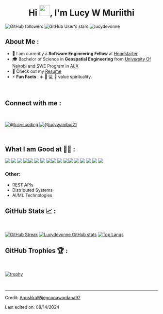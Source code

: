 <div align="center" width="50">
    <img src="./assets/oh_hi_there.png" alt="">
    <width="300"/>
</div>
<h1 align="center">Hi <img src="https://media.giphy.com/media/hvRJCLFzcasrR4ia7z/giphy.gif" width="35">, I'm Lucy W Muriithi</h1>

![GitHub followers](https://img.shields.io/github/followers/lucydevonne?style=social) ![GitHub User's stars](https://img.shields.io/github/stars/lucydevonne?style=social) <img src="https://komarev.com/ghpvc/?username=lucydevonne" alt="lucydevonne" />

## About Me :

- 🏢 I am currently a **Software Engineering Fellow** at [Headstarter](https://headstarter.co/)
- 🎓 Bachelor of Science in **Geospatial Engineering** from [University Of Nairobi](https://www.uonbi.ac.ke/) and SWE Program in [ALX](https://www.alxafrica.com)
- 📄 Check out my [Resume](https://github.com/lucydevonne/resume/blob/main/LUCY%20MURIITHI%20RESUME%20.pdf)
- ⚡ **Fun Facts** : ✈️ 💅 💻 🙏 value spirituality.

<br>

## Connect with me :

<br>

[![@lucyscoding](https://img.icons8.com/fluency/48/000000/instagram-new.png "@lucyscoding")](https://www.instagram.com/lucyscoding/)
[![@lucywambui21](https://img.icons8.com/fluency/48/000000/linkedin.png "@anushkawijegoonawardana97")](https://www.linkedin.com/in/lucywambui21/)


<br>

## What I am Good at 🧑‍💻 :

<img src="https://img.icons8.com/color/48/000000/python.png"/> <img src="https://img.icons8.com/color/48/000000/javascript.png"/> <img src="https://img.icons8.com/color/48/000000/html-5.png"/> <img src="https://img.icons8.com/color/48/000000/css3.png"/><img src="https://img.icons8.com/color/48/000000/react-native.png"/> <img src="https://img.icons8.com/color/48/000000/django.png"/> <img src="https://img.icons8.com/color/48/000000/material-ui.png"/> <img src="https://img.icons8.com/color/48/000000/flask.png"/><img src="https://img.icons8.com/color/48/000000/mysql.png"/> <img src="https://img.icons8.com/color/48/000000/postgresql.png"/> <img src="https://img.icons8.com/color/48/000000/sqlite.png"/><img src="https://img.icons8.com/color/48/000000/git.png"/> <img src="https://img.icons8.com/color/48/000000/postman-api.png"/> <img src="https://img.icons8.com/color/48/000000/google-cloud.png"/> <img src="https://img.icons8.com/color/48/000000/github.png"/> <img src="https://img.icons8.com/color/48/000000/google-cloud.png"/> <img src="https://img.icons8.com/color/48/000000/docker.png"/>

### Other:
- REST APIs
- Distributed Systems
- AI/ML Technologies

## GitHub Stats 📈 :

<br>

[![GitHub Streak](https://github-readme-streak-stats.herokuapp.com?user=lucydevonne&theme=algolia&date_format=M%20j%5B%2C%20Y%5D)](https://git.io/streak-stats) [![Lucydevonne GitHub stats](https://github-readme-stats.vercel.app/api?username=lucydevonne&theme=algolia)](https://github.com/AnushkaWijegoonawardana97/github-readme-stats) [![Top Langs](https://github-readme-stats.vercel.app/api/top-langs/?username=lucydevonne&theme=algolia)](https://github.com/lucydevonne/github-readme-stats)
<br>

## GitHub Trophies 🏆 :

<br>

[![trophy](https://github-profile-trophy.vercel.app/?username=lucydevonne)](https://github.com/lucydevonne/github-profile-trophy)

<br>

---

Credit: [AnushkaWijegoonawardana97](https://github.com/AnushkaWijegoonawardana97)

Last edited on: 08/14/2024


